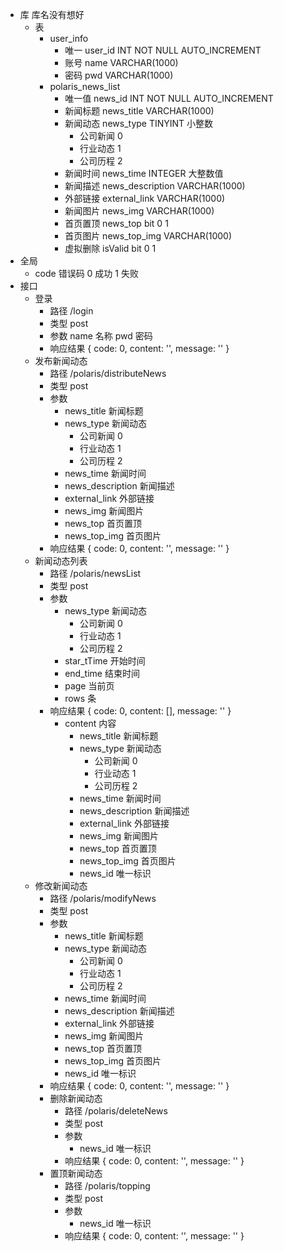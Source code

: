- 库  库名没有想好
  - 表
    - user_info
      - 唯一 user_id INT NOT NULL AUTO_INCREMENT
      - 账号 name VARCHAR(1000)
      - 密码 pwd VARCHAR(1000)
    - polaris_news_list
      - 唯一值   news_id  INT NOT NULL AUTO_INCREMENT
      - 新闻标题 news_title VARCHAR(1000)
      - 新闻动态 news_type  TINYINT 小整数
        - 公司新闻 0
        - 行业动态 1
        - 公司历程 2
      - 新闻时间 news_time INTEGER 大整数值
      - 新闻描述 news_description VARCHAR(1000)
      - 外部链接 external_link VARCHAR(1000)
      - 新闻图片 news_img VARCHAR(1000)
      - 首页置顶 news_top bit 0 1
      - 首页图片 news_top_img VARCHAR(1000)
      - 虚拟删除 isValid bit 0 1
- 全局
  - code 错误码
    0 成功
    1 失败 
- 接口
  - 登录
    - 路径 /login
    - 类型 post
    - 参数 name 名称 pwd 密码
    - 响应结果  { code: 0, content: '', message: '' }
  - 发布新闻动态
    - 路径 /polaris/distributeNews
    - 类型 post
    - 参数 
      - news_title 新闻标题
      - news_type 新闻动态
        - 公司新闻 0
        - 行业动态 1
        - 公司历程 2
      - news_time 新闻时间 
      - news_description 新闻描述 
      - external_link 外部链接 
      - news_img 新闻图片 
      - news_top 首页置顶 
      - news_top_img 首页图片 
    - 响应结果  { code: 0, content: '', message: '' }
  - 新闻动态列表
    - 路径 /polaris/newsList
    - 类型 post
    - 参数 
      - news_type 新闻动态
        - 公司新闻 0
        - 行业动态 1
        - 公司历程 2
      - star_tTime 开始时间
      - end_time 结束时间
      - page 当前页
      - rows 条 
    - 响应结果  { code: 0, content: [], message: '' }
      - content 内容
        - news_title 新闻标题
        - news_type 新闻动态
          - 公司新闻 0
          - 行业动态 1
          - 公司历程 2
        - news_time 新闻时间 
        - news_description 新闻描述 
        - external_link 外部链接 
        - news_img 新闻图片 
        - news_top 首页置顶 
        - news_top_img 首页图片 
        - news_id 唯一标识
  - 修改新闻动态
    - 路径 /polaris/modifyNews
    - 类型 post
    - 参数 
      - news_title 新闻标题
      - news_type 新闻动态
        - 公司新闻 0
        - 行业动态 1
        - 公司历程 2
      - news_time 新闻时间 
      - news_description 新闻描述 
      - external_link 外部链接 
      - news_img 新闻图片 
      - news_top 首页置顶 
      - news_top_img 首页图片 
      - news_id 唯一标识
    - 响应结果  { code: 0, content: '', message: '' }
    - 删除新闻动态
      - 路径 /polaris/deleteNews
      - 类型 post
      - 参数 
        - news_id 唯一标识
      - 响应结果  { code: 0, content: '', message: '' }
    - 置顶新闻动态
      - 路径 /polaris/topping
      - 类型 post
      - 参数 
        - news_id 唯一标识
      - 响应结果  { code: 0, content: '', message: '' }


